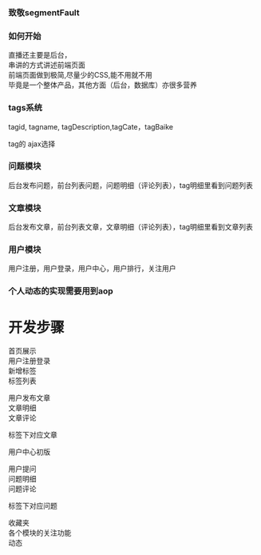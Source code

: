 ### 致敬segmentFault

### 如何开始

直播还主要是后台，  
串讲的方式讲述前端页面  
前端页面做到极简,尽量少的CSS,能不用就不用  
毕竟是一个整体产品，其他方面（后台，数据库）亦很多营养

### tags系统

tagid, tagname, tagDescription,tagCate，tagBaike

tag的 ajax选择

### 问题模块

后台发布问题，前台列表问题，问题明细（评论列表），tag明细里看到问题列表

### 文章模块

后台发布文章，前台列表文章，文章明细（评论列表），tag明细里看到文章列表

### 用户模块

用户注册，用户登录，用户中心，用户排行，关注用户

### 个人动态的实现需要用到aop

# 开发步骤
首页展示  
用户注册登录  
新增标签  
标签列表  
  
用户发布文章  
文章明细  
文章评论  

标签下对应文章

用户中心初版

用户提问  
问题明细  
问题评论  

标签下对应问题

收藏夹  
各个模块的关注功能  
动态  

